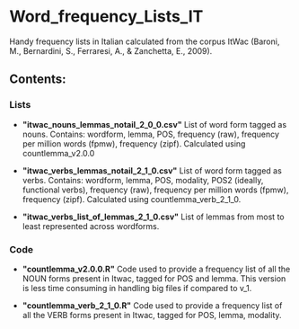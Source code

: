 # Word_frequency_Lists_IT
Handy frequency lists in Italian calculated from the corpus ItWac (Baroni, M., Bernardini, S., Ferraresi, A., & Zanchetta, E., 2009).

## Contents: 
### Lists
* **"itwac_nouns_lemmas_notail_2_0_0.csv"** List of word form tagged as nouns. 
  Contains: wordform, lemma, POS, frequency (raw), frequency per million words (fpmw), frequency (zipf). Calculated using countlemma_v2.0.0
  
* **"itwac_verbs_lemmas_notail_2_1_0.csv"** List of word form tagged as verbs. 
  Contains: wordform, lemma, POS, modality, POS2 (ideally, functional verbs), frequency (raw), frequency per million words (fpmw), frequency (zipf).  Calculated using countlemma_verb_2_1_0.
  
* **"itwac_verbs_list_of_lemmas_2_1_0.csv"** List of lemmas from most to least represented across wordforms.
  
  
### Code  
* **"countlemma_v2.0.0.R"** Code used to provide a frequency list of all the NOUN forms present in Itwac, tagged for POS and lemma. 
    This version is less time consuming in handling big files if compared to v_1. 
    
* **"countlemma_verb_2_1_0.R"** Code used to provide a frequency list of all the VERB forms present in Itwac, tagged for POS, lemma, modality. 
    
    
